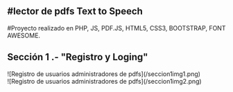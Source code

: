 <h2>#lector de pdfs Text to Speech </h2>

<p> #Proyecto realizado en PHP, JS, PDF.JS, HTML5, CSS3, BOOTSTRAP, FONT AWESOME. </p>

<h2>Sección 1 .- "Registro y Loging"</h2>
![Registro de usuarios administradores de pdfs](/seccion1img1.png)
<br>
![Registro de usuarios administradores de pdfs](/seccion1img2.png)